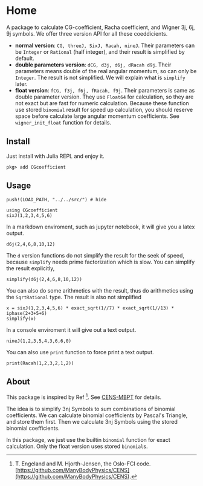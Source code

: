 # Home

A package to calculate CG-coefficient, Racha coefficient, and Wigner 3j, 6j, 9j symbols. We offer three version API for all these coeddicients.

- **normal version**: `CG, threeJ, SixJ, Racah, nineJ`. Their parameters can be `Integer` or `Rational` (half integer), and their result is simplified by default.
- **double parameters version**: `dCG, d3j, d6j, dRacah d9j`. Their parameters means double of the real angular momentum, so can only be `Integer`. The result is not simplified. We will explain what is `simplify` later.
- **float version**: `fCG, f3j, f6j, fRacah, f9j`. Their parameters is same as double parameter version. They use `Float64` for calculation, so they are not exact but are fast for numeric calculation. Because these function use stored `binomial` result for speed up calculation, you should reserve space before calculate large angular momentum coefficients. See `wigner_init_float` function for details.

## Install

Just install with Julia REPL and enjoy it.

```julia-repl
pkg> add CGcoefficient
```

## Usage

```@setup example
push!(LOAD_PATH, "../../src/") # hide
```
```@example example
using CGcoefficient
sixJ(1,2,3,4,5,6)
```

In a markdown enviroment, such as jupyter notebook, it will give you a latex output.
```@example example
d6j(2,4,6,8,10,12)
```

The `d` version functions do not simplify the result for the seek of speed, because `simplify` needs prime factorization which is slow. You can simplify the result explicitly,
```@example example
simplify(d6j(2,4,6,8,10,12))
```

You can also do some arithmetics with the result, thus do arithmetics using the `SqrtRational` type. The result is also not simplified
```@example example
x = sixJ(1,2,3,4,5,6) * exact_sqrt(1//7) * exact_sqrt(1//13) * iphase(2+3+5+6)
simplify(x)
```

In a console enviroment it will give out a text output.
```@repl example
nineJ(1,2,3,5,4,3,6,6,0)
```

You can also use `print` function to force print a text output.
```@example example
print(Racah(1,2,3,2,1,2))
```

## About

This package is inspired by Ref [^1]. See [CENS-MBPT](https://github.com/ManyBodyPhysics/CENS/blob/master/MBPT/VEffective/bhf-modules.f90) for details.

The idea is to simplify 3nj Symbols to sum combinations of binomial coefficients. We can calculate binomial coefficients by Pascal's Triangle, and store them first. Then we calculate 3nj Symbols using the stored binomial coefficients.

In this package, we just use the builtin `binomial` function for exact calculation. Only the float version uses stored `binomial`s.

[^1]: T. Engeland and M. Hjorth-Jensen, the Oslo-FCI code. [https://github.com/ManyBodyPhysics/CENS](https://github.com/ManyBodyPhysics/CENS).